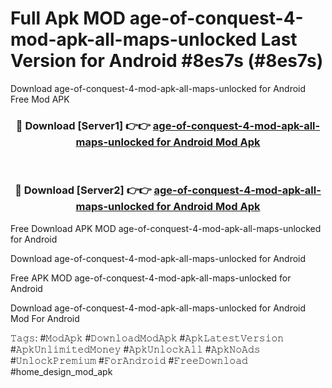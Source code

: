 # Full Apk MOD age-of-conquest-4-mod-apk-all-maps-unlocked Last Version for Android #8es7s (#8es7s)
Download age-of-conquest-4-mod-apk-all-maps-unlocked for Android Free Mod APK

<div align="center">
<h3>🔴 Download [Server1] 👉👉 <a href="https://apps.libra.edu.pl?title=age-of-conquest-4-mod-apk-all-maps-unlocked&ref=18F">age-of-conquest-4-mod-apk-all-maps-unlocked for Android Mod Apk</a></h3><br>

<h3>🔴 Download [Server2] 👉👉 <a href="https://apps.libra.edu.pl?title=age-of-conquest-4-mod-apk-all-maps-unlocked&ref=18F">age-of-conquest-4-mod-apk-all-maps-unlocked for Android Mod Apk</a></h3>
</div>


Free Download APK MOD age-of-conquest-4-mod-apk-all-maps-unlocked for Android

Download age-of-conquest-4-mod-apk-all-maps-unlocked for Android 

Free APK MOD age-of-conquest-4-mod-apk-all-maps-unlocked for Android 

Download age-of-conquest-4-mod-apk-all-maps-unlocked for Android Mod For Android

𝚃𝚊𝚐𝚜: #𝙼𝚘𝚍𝙰𝚙𝚔 #𝙳𝚘𝚠𝚗𝚕𝚘𝚊𝚍𝙼𝚘𝚍𝙰𝚙𝚔 #𝙰𝚙𝚔𝙻𝚊𝚝𝚎𝚜𝚝𝚅𝚎𝚛𝚜𝚒𝚘𝚗 #𝙰𝚙𝚔𝚄𝚗𝚕𝚒𝚖𝚒𝚝𝚎𝚍𝙼𝚘𝚗𝚎𝚢 #𝙰𝚙𝚔𝚄𝚗𝚕𝚘𝚌𝚔𝙰𝚕𝚕 #𝙰𝚙𝚔𝙽𝚘𝙰𝚍𝚜 #𝚄𝚗𝚕𝚘𝚌𝚔𝙿𝚛𝚎𝚖𝚒𝚞𝚖 #𝙵𝚘𝚛𝙰𝚗𝚍𝚛𝚘𝚒𝚍 #𝙵𝚛𝚎𝚎𝙳𝚘𝚠𝚗𝚕𝚘𝚊𝚍 #home_design_mod_apk
